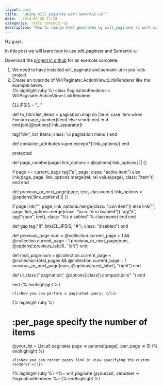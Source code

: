 ```yaml
---
layout: post
title:  "Using will_paginate with Semantic-ui!"
date:   2014-05-26 17:18
categories: rails semantic-ui
description: "How to change html generated by will_paginate to work with semantic-ui"
---
```


Hy guys,

In this post we will learn how to use will_paginate and Semantic-ui

Download the <a href="https://github.com/joaquimpedro/willpaginate-semantic-ui" target="_blank">project in github</a> for an exemple complete.

 <ol class="ui list">
    <li>We need to have installed will_paginate and semanti-ui in you rails project</li>
    <li>Create an override of WillPaginate::ActionView::LinkRenderer like the example below:</li>
{% highlight ruby %}
class PaginationRenderer < WillPaginate::ActionView::LinkRenderer

ELLIPSIS = "&hellip;"

def to_html
list_items = pagination.map do |item|
case item
when Fixnum
page_number(item)
else
send(item)
end
end.join(@options[:link_separator])

tag("div", list_items, class: 'ui pagination menu')
end

def container_attributes
super.except(*[:link_options])
end

protected

def page_number(page)
link_options = @options[:link_options] || {}

if page == current_page
tag("a", page, class: "active item")
else
link(page, page, link_options.merge(rel: rel_value(page), class: "item"))
end
end

def previous_or_next_page(page, text, classname)
link_options = @options[:link_options] || {}

if page
link("<i class='" + classname + " arrow icon'></i>", page, link_options.merge(class: "icon item"))
else
link("<i class='" + classname + " arrow icon'></i>", page, link_options.merge(class: "icon item disabled"))
tag("li", tag("span", text), class: "%s disabled" % classname)
end
end

def gap
tag("li", link(ELLIPSIS, "#"), class: "disabled")
end

def previous_page
num = @collection.current_page > 1 && @collection.current_page - 1
previous_or_next_page(num, @options[:previous_label], "left")
end

def next_page
num = @collection.current_page < @collection.total_pages && @collection.current_page + 1
previous_or_next_page(num, @options[:next_label], "right")
end

def ul_class
["pagination", @options[:class]].compact.join(" ")
end

end
{% endhighlight %}

    <li>Now you can perform a pagineted query: </li>
{% highlight ruby %}
# :per_page specify the number of items
@yourList = List.all.paginate(:page => params[:page], :per_page => 5)
{% endhighlight %}

    <li>Now you can render pages link in view specifying the custom renderer:</li>
{% highlight ruby %}
<%= will_paginate @yourList, :renderer => PaginationRenderer %>
{% endhighlight %}
 </ol>
 



[jekyll-gh]: https://github.com/mojombo/jekyll
[jekyll]:    http://jekyllrb.com
